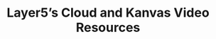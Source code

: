 ---
title: Layer5’s Cloud and Kanvas Video Resources
description: >
  A curated library of videos to help you get started, personalize your environment, and navigate the features of Layer5 Cloud and Kanvas with confidence.
linkTitle: Videos
weight: 2
featured_video: true
featured_image: https://raw.githubusercontent.com/layer5io/layer5/refs/heads/master/src/sections/Devrel-platform/images/layer5-kanvas-designer.webp
---